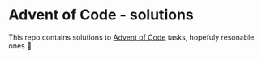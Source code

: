 # Advent of Code - solutions

This repo contains solutions to [Advent of Code](https://adventofcode.com) tasks, hopefuly resonable ones 🎄
